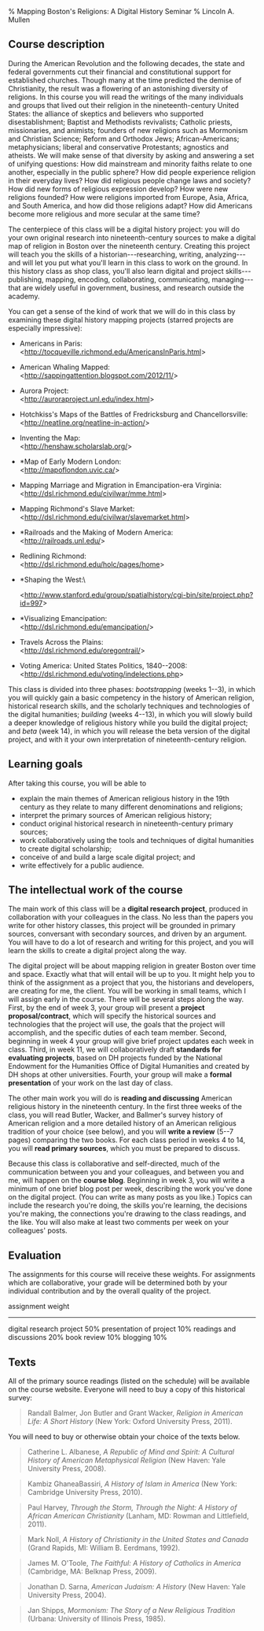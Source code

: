 % Mapping Boston's Religions:
  A Digital History Seminar
% Lincoln A. Mullen

## Course description

During the American Revolution and the following decades, the state and
federal governments cut their financial and constitutional support for
established churches. Though many at the time predicted the demise of
Christianity, the result was a flowering of an astonishing diversity of
religions. In this course you will read the writings of the many
individuals and groups that lived out their religion in the
nineteenth-century United States: the alliance of skeptics and believers
who supported disestablishment; Baptist and Methodists revivalists;
Catholic priests, missionaries, and animists; founders of new religions
such as Mormonism and Christian Science; Reform and Orthodox Jews;
African-Americans; metaphysicians; liberal and conservative Protestants;
agnostics and atheists. We will make sense of that diversity by asking
and answering a set of unifying questions: How did mainstream and
minority faiths relate to one another, especially in the public sphere?
How did people experience religion in their everyday lives? How did
religious people change laws and society? How did new forms of religious
expression develop? How were new religions founded? How were religions
imported from Europe, Asia, Africa, and South America, and how did those
religions adapt? How did Americans become more religious and more
secular at the same time?

The centerpiece of this class will be a digital history project: you
will do your own original research into nineteenth-century sources to
make a digital map of religion in Boston over the nineteenth century.
Creating this project will teach you the skills of a
historian---researching, writing, analyzing---and will let you put what
you'll learn in this class to work on the ground. In this history class
as shop class, you'll also learn digital and project
skills---publishing, mapping, encoding, collaborating, communicating,
managing---that are widely useful in government, business, and research
outside the academy.

You can get a sense of the kind of work that we will do in this class by
examining these digital history mapping projects (starred projects are
especially impressive):

-   Americans in Paris:\
     \<<http://tocqueville.richmond.edu/AmericansInParis.html>\>
-   American Whaling Mapped:\
     \<<http://sappingattention.blogspot.com/2012/11/>\>
-   Aurora Project:\
     \<<http://auroraproject.unl.edu/index.html>\>
-   Hotchkiss's Maps of the Battles of Fredricksburg and
    Chancellorsville:\
     \<<http://neatline.org/neatline-in-action/>\>
-   Inventing the Map:\
     \<<http://henshaw.scholarslab.org/>\>
-   \*Map of Early Modern London:\
     \<<http://mapoflondon.uvic.ca/>\>
-   Mapping Marriage and Migration in Emancipation-era Virginia:\
     \<<http://dsl.richmond.edu/civilwar/mme.html>\>
-   Mapping Richmond's Slave Market:\
     \<<http://dsl.richmond.edu/civilwar/slavemarket.html>\>
-   \*Railroads and the Making of Modern America:\
     \<<http://railroads.unl.edu/>\>
-   Redlining Richmond:\
     \<<http://dsl.richmond.edu/holc/pages/home>\>
-   \*Shaping the West:\

    \<<http://www.stanford.edu/group/spatialhistory/cgi-bin/site/project.php?id=997>\>
-   \*Visualizing Emancipation:\
     \<<http://dsl.richmond.edu/emancipation/>\>
-   Travels Across the Plains:\
     \<<http://dsl.richmond.edu/oregontrail/>\>
-   Voting America: United States Politics, 1840--2008:\
     \<<http://dsl.richmond.edu/voting/indelections.php>\>

This class is divided into three phases: *bootstrapping* (weeks 1--3),
in which you will quickly gain a basic competency in the history of
American religion, historical research skills, and the scholarly
techniques and technologies of the digital humanities; *building* (weeks
4--13), in which you will slowly build a deeper knowledge of religious
history while you build the digital project; and *beta* (week 14), in
which you will release the beta version of the digital project, and with
it your own interpretation of nineteenth-century religion.

## Learning goals

After taking this course, you will be able to

-   explain the main themes of American religious history in the 19th
    century as they relate to many different denominations and
    religions;
-   interpret the primary sources of American religious history;
-   conduct original historical research in nineteenth-century primary
    sources;
-   work collaboratively using the tools and techniques of digital
    humanities to create digital scholarship;
-   conceive of and build a large scale digital project; and
-   write effectively for a public audience.

## The intellectual work of the course

The main work of this class will be a **digital research project**,
produced in collaboration with your colleagues in the class. No less
than the papers you write for other history classes, this project will
be grounded in primary sources, conversant with secondary sources, and
driven by an argument. You will have to do a lot of research and writing
for this project, and you will learn the skills to create a digital
project along the way.

The digital project will be about mapping religion in greater Boston
over time and space. Exactly what that will entail will be up to you. It
might help you to think of the assignment as a project that you, the
historians and developers, are creating for me, the client. You will be
working in small teams, which I will assign early in the course. There
will be several steps along the way. First, by the end of week 3, your
group will present a **project proposal/contract**, which will specify
the historical sources and technologies that the project will use, the
goals that the project will accomplish, and the specific duties of each
team member. Second, beginning in week 4 your group will give brief
project updates each week in class. Third, in week 11, we will
collaboratively draft **standards for evaluating projects**, based on DH
projects funded by the National Endowment for the Humanities Office of
Digital Humanities and created by DH shops at other universities.
Fourth, your group will make a **formal presentation** of your work on
the last day of class.

The other main work you will do is **reading and discussing** American
religious history in the nineteenth century. In the first three weeks of
the class, you will read Butler, Wacker, and Ballmer's survey history of
American religion and a more detailed history of an American religious
tradition of your choice (see below), and you will **write a review**
(5--7 pages) comparing the two books. For each class period in weeks 4
to 14, you will **read primary sources**, which you must be prepared to
discuss.

Because this class is collaborative and self-directed, much of the
communication between you and your colleagues, and between you and me,
will happen on the **course blog**. Beginning in week 3, you will write
a minimum of one brief blog post per week, describing the work you've
done on the digital project. (You can write as many posts as you like.)
Topics can include the research you're doing, the skills you're
learning, the decisions you're making, the connections you're drawing to
the class readings, and the like. You will also make at least two
comments per week on your colleagues' posts.

## Evaluation

The assignments for this course will receive these weights. For
assignments which are collaborative, your grade will be determined both
by your individual contribution and by the overall quality of the
project.

  assignment                 weight
  -------------------------- --------
  digital research project   50%
  presentation of project    10%
  readings and discussions   20%
  book review                10%
  blogging                   10%

## Texts

All of the primary source readings (listed on the schedule) will be
available on the course website. Everyone will need to buy a copy of
this historical survey:

> Randall Balmer, Jon Butler and Grant Wacker, *Religion in American
> Life: A Short History* (New York: Oxford University Press, 2011).

You will need to buy or otherwise obtain your choice of the texts below.

> Catherine L. Albanese, *A Republic of Mind and Spirit: A Cultural
> History of American Metaphysical Religion* (New Haven: Yale University
> Press, 2008).

> Kambiz GhaneaBassiri, *A History of Islam in America* (New York:
> Cambridge University Press, 2010).

> Paul Harvey, *Through the Storm, Through the Night: A History of
> African American Christianity* (Lanham, MD: Rowman and Littlefield,
> 2011).

> Mark Noll, *A History of Christianity in the United States and Canada*
> (Grand Rapids, MI: William B. Eerdmans, 1992).

> James M. O'Toole, *The Faithful: A History of Catholics in America*
> (Cambridge, MA: Belknap Press, 2009).

> Jonathan D. Sarna, *American Judaism: A History* (New Haven: Yale
> University Press, 2004).

> Jan Shipps, *Mormonism: The Story of a New Religious Tradition*
> (Urbana: University of Illinois Press, 1985).

